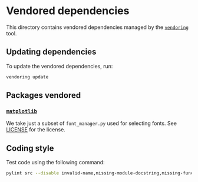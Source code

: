 # Vendored dependencies

This directory contains vendored dependencies managed by the
[`vendoring`](https://github.com/pradyunsg/vendoring) tool.

## Updating dependencies

To update the vendored dependencies, run:

```bash
vendoring update
```

## Packages vendored

### [`matplotlib`](https://github.com/matplotlib/matplotlib/)

We take just a subset of `font_manager.py` used for selecting fonts. See [LICENSE](../src/dymoprint/_vendor/matplotlib/LICENSE) for the license.

## Coding style

Test code using the following command:

```bash
pylint src --disable invalid-name,missing-module-docstring,missing-function-docstring,too-many-arguments,too-many-locals,import-error,line-too-long,too-many-instance-attributes,missing-class-docstring,too-many-statements,too-few-public-methods
```